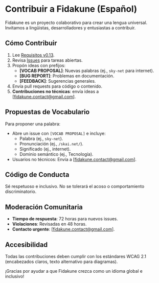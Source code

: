# Contribuir a Fidakune (Español)

Fidakune es un proyecto colaborativo para crear una lengua universal. Invitamos a lingüistas, desarrolladores y entusiastas a contribuir.

## Cómo Contribuir
1. Lee [Requisitos v0.13](../REQUIREMENTS.md).
2. Revisa [Issues](https://github.com/jlillywh/Fidakune-Language/issues) para tareas abiertas.
3. Propón ideas con prefijos:
   - **[VOCAB PROPOSAL]**: Nuevas palabras (ej., `sky-net` para internet).
   - **[BUG REPORT]**: Problemas en documentación.
   - **[FEEDBACK]**: Sugerencias generales.
4. Envía pull requests para código o contenido.
5. **Contribuciones no técnicas**: envía ideas a [fidakune.contact@gmail.com].

## Propuestas de Vocabulario
Para proponer una palabra:
- Abre un issue con `[VOCAB PROPOSAL]` e incluye:
  - Palabra (ej., `sky-net`).
  - Pronunciación (ej., `/skai.net/`).
  - Significado (ej., internet).
  - Dominio semántico (ej., Tecnología).
- Usuarios no técnicos: Envía a [fidakune.contact@gmail.com].

## Código de Conducta
Sé respetuoso e inclusivo. No se tolerará el acoso o comportamiento discriminatorio.

## Moderación Comunitaria
- **Tiempo de respuesta**: 72 horas para nuevos issues.
- **Violaciones**: Revisadas en 48 horas.
- **Contacto urgente**: [fidakune.contact@gmail.com].

## Accesibilidad
Todas las contribuciones deben cumplir con los estándares WCAG 2.1 (encabezados claros, texto alternativo para diagramas).

¡Gracias por ayudar a que Fidakune crezca como un idioma global e inclusivo!
